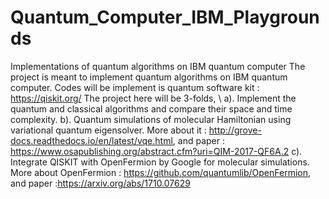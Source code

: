 # Quantum_Computer_IBM_Playgrounds
Implementations of quantum algorithms on IBM quantum computer
The project is meant to implement quantum algorithms on IBM quantum computer. Codes will be implement is quantum software kit : https://qiskit.org/
The project here will be 3-folds, \\
a). Implement the quantum and classical algorithms and compare their space and time complexity. 
b). Quantum simulations of molecular Hamiltonian using variational quantum eigensolver. More about it :  http://grove-docs.readthedocs.io/en/latest/vqe.html, and paper : https://www.osapublishing.org/abstract.cfm?uri=QIM-2017-QF6A.2 
c). Integrate QISKIT with OpenFermion by Google for molecular simulations.  More about OpenFermion : https://github.com/quantumlib/OpenFermion, and paper :https://arxiv.org/abs/1710.07629



